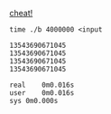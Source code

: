 [cheat!](https://www.reddit.com/r/adventofcode/comments/zmcn64/comment/j0b90nr/?utm_source=share&utm_medium=web2x&context=3)

    time ./b 4000000 <input

    13543690671045
    13543690671045
    13543690671045
    13543690671045

    real	0m0.016s
    user	0m0.016s
    sys	0m0.000s
